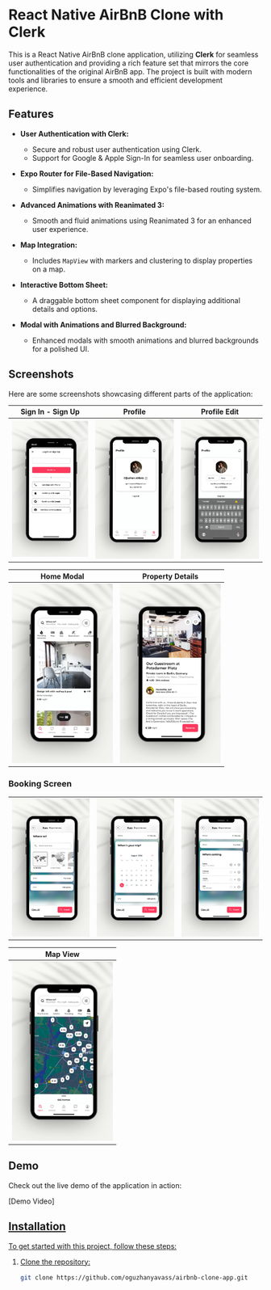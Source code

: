 ﻿# React Native AirBnB Clone with Clerk

This is a React Native AirBnB clone application, utilizing **Clerk** for seamless user authentication and providing a rich feature set that mirrors the core functionalities of the original AirBnB app. The project is built with modern tools and libraries to ensure a smooth and efficient development experience.

## Features

- **User Authentication with Clerk:**
  - Secure and robust user authentication using Clerk.
  - Support for Google & Apple Sign-In for seamless user onboarding.

- **Expo Router for File-Based Navigation:**
  - Simplifies navigation by leveraging Expo's file-based routing system.

- **Advanced Animations with Reanimated 3:**
  - Smooth and fluid animations using Reanimated 3 for an enhanced user experience.

- **Map Integration:**
  - Includes `MapView` with markers and clustering to display properties on a map.
  
- **Interactive Bottom Sheet:**
  - A draggable bottom sheet component for displaying additional details and options.

- **Modal with Animations and Blurred Background:**
  - Enhanced modals with smooth animations and blurred backgrounds for a polished UI.

## Screenshots

Here are some screenshots showcasing different parts of the application:

| Sign In - Sign Up | Profile | Profile Edit |
|-------------------|---------|--------------|
| <img src="./screenshots/1.jpg" alt="Sign In - Sign Up" style="width: 200px; height: auto;" /> | <img src="./screenshots/2.jpg" alt="Profile" style="width: 200px; height: auto;" /> | <img src="./screenshots/3.jpg" alt="Profile Edit" style="width: 200px; height: auto;" /> | <img src="./screenshots/4.jpg" alt="Profile Edit" style="width: 200px; height: auto;" /> |

| Home Modal | Property Details |
|------------|------------------|
| <img src="./screenshots/5.jpg" alt="Home Modal" style="width: 200px; height: auto;" /> | <img src="./screenshots/10.jpg" alt="Property Details" style="width: 200px; height: auto;" /> | <img src="./screenshots/11.jpg" alt="Property Details" style="width: 200px; height: auto;" /> |

### Booking Screen

<table>
  <tr>
    <td><img src="./screenshots/7.jpg" alt="Booking Screen 1" style="width: 200px; height: auto;" /></td>
    <td><img src="./screenshots/8.jpg" alt="Booking Screen 2" style="width: 200px; height: auto;" /></td>
    <td><img src="./screenshots/9.jpg" alt="Booking Screen 3" style="width: 200px; height: auto;" /></td>
  </tr>
</table>

| Map View |
|----------|
| <img src="./screenshots/6.jpg" alt="Map View" style="width: 200px; height: auto;" />

## Demo

Check out the live demo of the application in action:

[Demo Video] 
<a href="https://www.linkedin.com/feed/update/urn:li:activity:7233512069298352129/"/>

## Installation

To get started with this project, follow these steps:

1. Clone the repository:

   ```bash
   git clone https://github.com/oguzhanyavass/airbnb-clone-app.git
